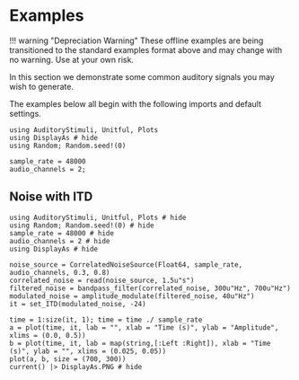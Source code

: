 # Examples

!!! warning "Depreciation Warning"
    These offline examples are being transitioned to the standard examples format above and may change with no warning. Use at your own risk.

In this section we demonstrate some common auditory signals you may wish to generate.

The examples below all begin with the following imports and default settings.

```@example
using AuditoryStimuli, Unitful, Plots
using DisplayAs # hide
using Random; Random.seed!(0)

sample_rate = 48000
audio_channels = 2;
```

## Noise with ITD

```@example constant_itd
using AuditoryStimuli, Unitful, Plots # hide
using Random; Random.seed!(0) # hide
sample_rate = 48000 # hide
audio_channels = 2 # hide
using DisplayAs # hide

noise_source = CorrelatedNoiseSource(Float64, sample_rate, audio_channels, 0.3, 0.8)
correlated_noise = read(noise_source, 1.5u"s")
filtered_noise = bandpass_filter(correlated_noise, 300u"Hz", 700u"Hz")
modulated_noise = amplitude_modulate(filtered_noise, 40u"Hz")
it = set_ITD(modulated_noise, -24)

time = 1:size(it, 1); time = time ./ sample_rate
a = plot(time, it, lab = "", xlab = "Time (s)", ylab = "Amplitude", xlims = (0.0, 0.5))
b = plot(time, it, lab = map(string,[:Left :Right]), xlab = "Time (s)", ylab = "", xlims = (0.025, 0.05))
plot(a, b, size = (700, 300))
current() |> DisplayAs.PNG # hide
```


